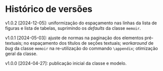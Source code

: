 # Histórico de versões

v1.0.2 [2024-12-05]: uniformização do espaçamento nas linhas da lista de figuras e lista de tabelas, suprimindo os _defaults_ da classe `memoir`.

v1.0.1 [2024-05-03]: ajuste de normas na paginação dos elementos pré-textuais; no espaçamento dos títulos de seções textuais; *workaround* de *bug* da classe `memoir` na re-utilização do commando `\appendix`; otimização geral da classe.

v1.0.0 [2024-04-27]: publicação inicial da classe e modelo.
